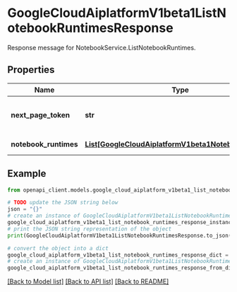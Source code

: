 # GoogleCloudAiplatformV1beta1ListNotebookRuntimesResponse

Response message for NotebookService.ListNotebookRuntimes.

## Properties

Name | Type | Description | Notes
------------ | ------------- | ------------- | -------------
**next_page_token** | **str** | A token to retrieve next page of results. Pass to ListNotebookRuntimesRequest.page_token to obtain that page. | [optional] 
**notebook_runtimes** | [**List[GoogleCloudAiplatformV1beta1NotebookRuntime]**](GoogleCloudAiplatformV1beta1NotebookRuntime.md) | List of NotebookRuntimes in the requested page. | [optional] 

## Example

```python
from openapi_client.models.google_cloud_aiplatform_v1beta1_list_notebook_runtimes_response import GoogleCloudAiplatformV1beta1ListNotebookRuntimesResponse

# TODO update the JSON string below
json = "{}"
# create an instance of GoogleCloudAiplatformV1beta1ListNotebookRuntimesResponse from a JSON string
google_cloud_aiplatform_v1beta1_list_notebook_runtimes_response_instance = GoogleCloudAiplatformV1beta1ListNotebookRuntimesResponse.from_json(json)
# print the JSON string representation of the object
print(GoogleCloudAiplatformV1beta1ListNotebookRuntimesResponse.to_json())

# convert the object into a dict
google_cloud_aiplatform_v1beta1_list_notebook_runtimes_response_dict = google_cloud_aiplatform_v1beta1_list_notebook_runtimes_response_instance.to_dict()
# create an instance of GoogleCloudAiplatformV1beta1ListNotebookRuntimesResponse from a dict
google_cloud_aiplatform_v1beta1_list_notebook_runtimes_response_from_dict = GoogleCloudAiplatformV1beta1ListNotebookRuntimesResponse.from_dict(google_cloud_aiplatform_v1beta1_list_notebook_runtimes_response_dict)
```
[[Back to Model list]](../README.md#documentation-for-models) [[Back to API list]](../README.md#documentation-for-api-endpoints) [[Back to README]](../README.md)


